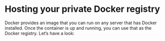 # Hosting your private Docker registry
Docker provides an image that you can run on any server that has Docker installed. Once the container
is up and running, you can use that as the Docker registry. Let’s have a look: